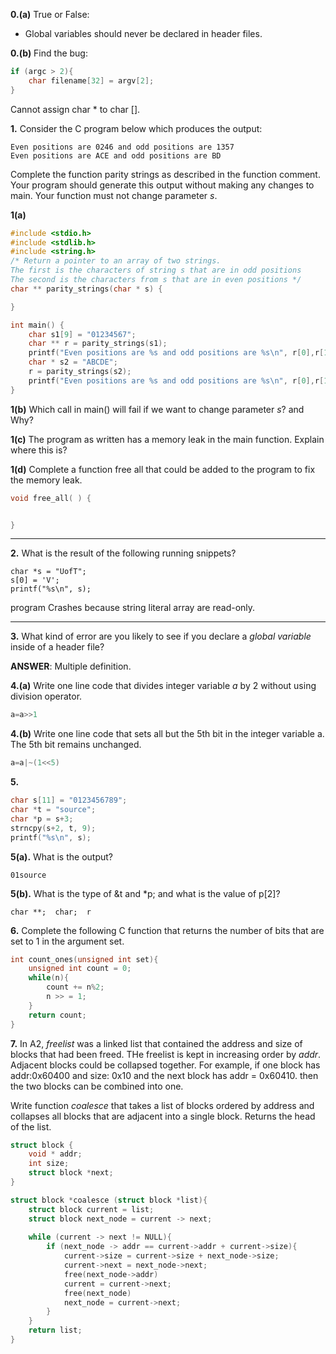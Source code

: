 **0.(a)** True or False:

- Global variables should never be declared in header files.

**0.(b)** Find the bug:

```c
if (argc > 2){
    char filename[32] = argv[2];
}
```
Cannot assign char * to char []. 


**1.** Consider the C program below which produces the output:
```
Even positions are 0246 and odd positions are 1357
Even positions are ACE and odd positions are BD
```
Complete the function parity strings as described in the function comment. Your program should generate this output without making any changes to main. Your function must not change parameter *s*.

**1(a)**
```c
#include <stdio.h>
#include <stdlib.h>
#include <string.h>
/* Return a pointer to an array of two strings. 
The first is the characters of string s that are in odd positions 
The second is the characters from s that are in even positions */
char ** parity_strings(char * s) {

}
```

```c
int main() {
    char s1[9] = "01234567";
    char ** r = parity_strings(s1);
    printf("Even positions are %s and odd positions are %s\n", r[0],r[1]);
    char * s2 = "ABCDE";
    r = parity_strings(s2);
    printf("Even positions are %s and odd positions are %s\n", r[0],r[1]);
}
```

**1(b)** Which call in main() will fail if we want to change parameter *s*? and Why?

**1(c)** The program as written has a memory leak in the main function. Explain where this is?

**1(d)** Complete a function free all that could be added to the program to fix the memory leak. 

```c
void free_all( ) {


}
```

---

**2.** What is the result of the following running snippets?

```
char *s = "UofT";
s[0] = 'V';
printf("%s\n", s);
```
program Crashes because string literal array are read-only.

---
**3.** What kind of error are you likely to see if you declare a *global variable* inside of a header file?

**ANSWER**: Multiple definition.


**4.(a)** Write one line code that divides integer variable *a* by 2 without using division operator.

```c
a=a>>1
```
**4.(b)** Write one line code that sets all but the 5th bit in the integer variable a. The 5th bit remains unchanged.
```c
a=a|~(1<<5)
```

**5.** 

```c
char s[11] = "0123456789";
char *t = "source";
char *p = s+3;
strncpy(s+2, t, 9);
printf("%s\n", s);
```
**5(a).** What is the output?
```
01source
``` 
**5(b).** What is the type of &t and *p; and what is the value of p[2]?
```
char **;  char;  r
```


**6.** Complete the following C function that returns the number of bits that are set to 1 in the argument set.

```c
int count_ones(unsigned int set){
    unsigned int count = 0;
    while(n){
        count += n%2;
        n >> = 1;
    }
    return count;
}

```


**7.** In A2, *freelist* was a linked list that contained the address and size of blocks that had been freed. THe freelist is kept in increasing order by *addr*. Adjacent blocks could be collapsed together. For example, if one block has addr:0x60400 and size: 0x10 and the next block has addr = 0x60410. then the two blocks can be combined into one.

Write function *coalesce* that takes a list of blocks ordered by address and collapses all blocks that are adjacent into a single block. Returns the head of the list.


```c
struct block {
    void * addr;
    int size;
    struct block *next;
}
```

```c
struct block *coalesce (struct block *list){
    struct block current = list;
    struct block next_node = current -> next;
    
    while (current -> next != NULL){
        if (next_node -> addr == current->addr + current->size){
            current->size = current->size + next_node->size;
            current->next = next_node->next;
            free(next_node->addr)
            current = current->next;
            free(next_node)
            next_node = current->next;
        }
    }
    return list;
}
```



